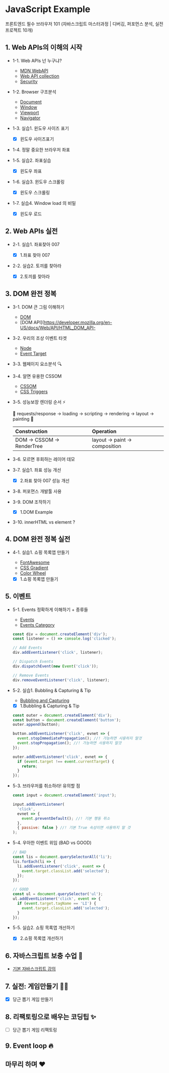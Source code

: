 # JavaScript Example

프론트엔드 필수 브라우저 101 (자바스크립트 마스터과정 | 디버깅, 퍼포먼스 분석, 실전프로젝트 10개)

## 1. Web APIs의 이해의 시작

- 1-1. Web APIs 넌 누구냐?

  - [MDN WebAPI](https://developer.mozilla.org/en-US/docs/Learn/JavaScript/Client-side_web_APIs/Introduction)
  - [Web API collection](https://developer.mozilla.org/en-US/docs/Web/API)
  - [Security](https://www.thoughtco.com/what-javascript-cannot-do-2037666)

- 1-2. Browser 구조분석

  - [Document](https://developer.mozilla.org/en-US/docs/Web/API/Document)
  - [Window](https://developer.mozilla.org/en-US/docs/Web/API/Window)
  - [Viewport](https://developer.mozilla.org/en-US/docs/Glossary/layout_viewport)
  - [Navigator](https://developer.mozilla.org/en-US/docs/Web/API/Navigator)

- 1-3. 실습1. 윈도우 사이즈 표기

  - [x] 윈도우 사이즈표기

- 1-4. 정말 중요한 브라우저 좌표

- 1-5. 실습2. 좌표실습

  - [x] 윈도우 좌표

- 1-6. 실습3. 윈도우 스크롤링

  - [x] 윈도우 스크롤링

- 1-7. 실습4. Window load 의 비밀

  - [x] 윈도우 로드

## 2. Web APIs 실전

- 2-1. 실습1. 좌표찾아 007

  - [x] 1.좌표 찾아 007

- 2-2. 실습2. 토끼를 찾아라

  - [x] 2.토끼를 찾아라

## 3. DOM 완전 정복

- 3-1. DOM 큰 그림 이해하기

  - [DOM](https://developer.mozilla.org/en-US/docs/Web/API/Document_Object_Model/Introduction)
  - [DOM API](https://developer.mozilla.org/en-US/docs/Web/API/HTML_DOM_API-

- 3-2. 우리의 조상 이벤트 타겟

  - [Node](https://developer.mozilla.org/en-US/docs/Web/API/Node)
  - [Event Target](https://developer.mozilla.org/en-US/docs/Web/API/EventTarget)

- 3-3. 웹페이지 요소분석 🔍

- 3-4. 알면 유용한 CSSOM

  - [CSSOM](https://developer.mozilla.org/en-US/docs/Web/API/CSS_Object_Model)
  - [CSS Triggers](https://csstriggers.com/)

- 3-5. 성능보장 렌더링 순서 ⚡️

  📜 requests/response → loading → scripting → rendering → layout → painting 🌈

  | Construction             | Operation                    |
  | :----------------------- | :--------------------------- |
  | DOM → CSSOM → RenderTree | layout → paint → composition |

- 3-6. 모르면 후회하는 레이어 데모

- 3-7. 실습1. 좌표 성능 개선

  - [x] 2.좌표 찾아 007 성능 개선

- 3-8. 퍼포먼스 개발툴 사용

- 3-9. DOM 조작하기

  - [x] 1.DOM Example

- 3-10. innerHTML vs element ?

## 4. DOM 완전 정복 실전

- 4-1. 실습1. 쇼핑 목록앱 만들기

  - [FontAwesome](https://fontawesome.com/)
  - [CSS Gradient](https://cssgradient.io/)
  - [Color Wheel](https://color.adobe.com/ko/create/color-wheel)
  - [x] 1.쇼핑 목록앱 만들기

## 5. 이벤트

- 5-1. Events 정확하게 이해하기 + 종류들

  - [Events](https://developer.mozilla.org/en-US/docs/Learn/JavaScript/Building_blocks/Events)
  - [Events Category](https://developer.mozilla.org/en-US/docs/Web/Events)

  ```js
  const div = document.createElement('div');
  const listener = () => console.log('clicked');

  // Add Events
  div.addEventListener('click', listener);

  // Dispatch Events
  div.dispatchEvent(new Event('click'));

  // Remove Events
  div.removeEventListener('click', listener);
  ```

- 5-2. 실습1. Bubbling & Capturing & Tip

  - [Bubbling and Capturing](https://developer.mozilla.org/en-US/docs/Learn/JavaScript/Building_blocks/Events#Event_bubbling_and_capture)
  - [x] 1.Bubbling & Capturing & Tip

  ```js
  const outer = document.createElement('div');
  const button = document.createElement('button');
  outer.append(button);

  button.addEventListener('click', evnet => {
    event.stopImmediatePropagation(); //! 가능하면 사용하지 말것
    event.stopPropagation(); //! 가능하면 사용하지 말것
  });

  outer.addEventListener('click', evnet => {
    if (event.target !== event.currentTarget) {
      return;
    }
  });
  ```

- 5-3. 브라우저를 취소하라! 유의할 점

  ```js
  const input = document.createElement('input');

  input.addEventListener(
    'click',
    evnet => {
      event.preventDefault(); //! 기본 행동 취소
    },
    { passive: false } //! 기본 True 속성이면 사용하지 말 것
  );
  ```

- 5-4. 우아한 이벤트 위임 (BAD vs GOOD)

  ```js
  // BAD
  const lis = document.querySelectorAll('li');
  lis.forEach(li => {
    li.addEventListener('click', event => {
      event.target.classList.add('selected');
    });
  });

  // GOOD
  const ul = document.querySelector('ul');
  ul.addEventListener('click', event => {
    if (event.target.tagName == 'LI') {
      event.target.classList.add('selected');
    }
  });
  ```

- 5-5. 실습2. 쇼핑 목록앱 개선하기

  - [x] 2.쇼핑 목록앱 개선하기

## 6. 자바스크립트 보충 수업 📙

- [기본 자바스크립트 강의](https://www.youtube.com/playlist?list=PLv2d7VI9OotTVOL4QmPfvJWPJvkmv6h-2)

## 7. 실전: 게임만들기 🥕🥕

- [x] 당근 뽑기 게임 만들기

## 8. 리팩토링으로 배우는 코딩팁 ✨

- [ ] 당근 뽑기 게임 리팩토링

## 9. Event loop 🔥

## 마무리 하며 ❤️
